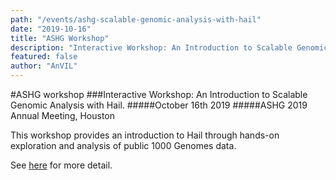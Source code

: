```yaml
---
path: "/events/ashg-scalable-genomic-analysis-with-hail"
date: "2019-10-16"
title: "ASHG Workshop"
description: "Interactive Workshop: An Introduction to Scalable Genomic Analysis with Hail."
featured: false
author: "AnVIL"
---
```


#ASHG workshop
###Interactive Workshop: An Introduction to Scalable Genomic Analysis with Hail.
#####October 16th 2019
#####ASHG 2019 Annual Meeting, Houston

This workshop provides an introduction to Hail through hands-on exploration and analysis of public 1000 Genomes data.

See [here](https://www.ashg.org/2019meeting/asp/soe/webroot/soe.shtml#?search=hail) for more detail.
